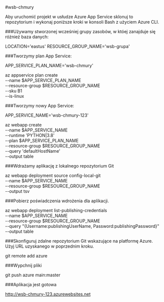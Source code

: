 #wsb-chmury

Aby uruchomić projekt w usłudze Azure App Service sklonuj to repozytorium i wykonaj poniższe kroki w konsoli Bash
z użyciem Azure CLI.


###Używamy stworzonej wcześniej grupy zasobów, w któej zanajduje się różnież baza danych:

LOCATION='eastus'
RESOURCE_GROUP_NAME='wsb-grupa'


###Tworzymy plan App Service:

APP_SERVICE_PLAN_NAME='wsb-chmury'    

az appservice plan create \
    --name $APP_SERVICE_PLAN_NAME \
    --resource-group $RESOURCE_GROUP_NAME \
    --sku B1 \
    --is-linux


###Tworzymy nowy App Service:

APP_SERVICE_NAME='wsb-chmury-123'

az webapp create \
    --name $APP_SERVICE_NAME \
    --runtime 'PYTHON|3.8' \
    --plan $APP_SERVICE_PLAN_NAME \
    --resource-group $RESOURCE_GROUP_NAME \
    --query 'defaultHostName' \
    --output table


###Wdrażamy aplikację z lokalnego repozytorium Git

az webapp deployment source config-local-git \
    --name $APP_SERVICE_NAME \
    --resource-group $RESOURCE_GROUP_NAME \
    --output tsv


###Pobierz poświadczenia wdrożenia dla aplikacji.

az webapp deployment list-publishing-credentials \
    --name $APP_SERVICE_NAME \
    --resource-group $RESOURCE_GROUP_NAME \
    --query "{Username:publishingUserName, Password:publishingPassword}" \
    --output table

###Skonfiguruj zdalne repozytorium Git wskazujące na platformę Azure. Użyj URL uzyskanego w poprzednim kroku.

git remote add azure <uzyskane url>


###Wypchnij pliki

git push azure main:master

###Aplikacja jest gotowa

http://wsb-chmury-123.azurewebsites.net